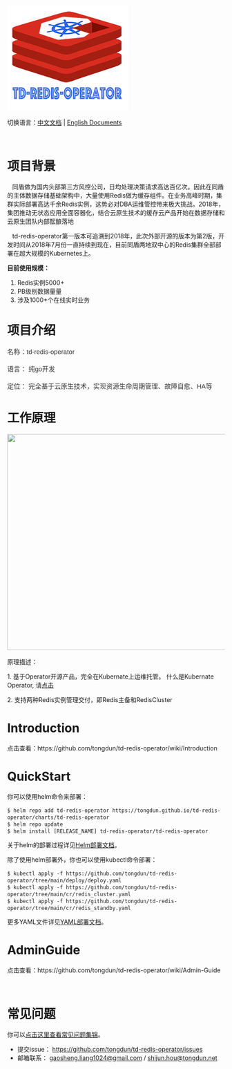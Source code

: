 
![td-redis-operator](docs/imgs/td-redis-operator-logo.jpg)


切换语言：<a href="README-zh.md">中文文档</a>  |  <a href="README.md">English Documents</a>

<br>

<div class="blog_content">
    <div class="iteye-blog-content-contain" style="font-size: 14px;">
<h1>项目背景</h1>
<p style="font-size: 14px;">
&nbsp;&nbsp;&nbsp;同盾做为国内头部第三方风控公司，日均处理决策请求高达百亿次。因此在同盾的主体数据存储基础架构中，大量使用Redis做为缓存组件。在业务高峰时期，集群实际部署高达千余Redis实例，这势必对DBA运维管控带来极大挑战。2018年，集团推动无状态应用全面容器化，结合云原生技术的缓存云产品开始在数据存储和云原生团队内部酝酿落地 </p>
<p style="font-size: 14px;">
&nbsp;&nbsp;&nbsp;td-redis-operator第一版本可追溯到2018年，此次外部开源的版本为第2版，开发时间从2018年7月份一直持续到现在，目前同盾两地双中心的Redis集群全部部署在超大规模的Kubernetes上。
</p>
<strong>目前使用规模：</strong>
<ol style="font-size: 14px;">
<li>Redis实例5000+</li>
<li>PB级别数据量量</li>
<li>涉及1000+个在线实时业务</li>
</ol>

<h1>项目介绍</h1>
<p style="margin-top: 15px; margin-bottom: 15px; color: #333333; font-family: Helvetica, arial, freesans, clean, sans-serif; font-size: 15px; line-height: 25px;">名称：td-redis-operator</p>
<p style="margin-top: 15px; margin-bottom: 15px; color: #333333; font-family: Helvetica, arial, freesans, clean, sans-serif; font-size: 15px; line-height: 25px;">语言： 纯go开发</p>
<p style="margin-top: 15px; margin-bottom: 15px; color: #333333; font-family: Helvetica, arial, freesans, clean, sans-serif; font-size: 15px; line-height: 25px;">定位： 完全基于云原生技术，实现资源生命周期管理、故障自愈、HA等</p>
<p> </p>
<h1>工作原理</h1>
<p><img width="848" src="https://github.com/tongdun/td-redis-operator/blob/gaoshengL-patch-1/1.png" height="500" alt=""></p>
<p>原理描述：</p>
<p>1.   基于Operator开源产品，完全在Kubernate上运维托管。 什么是Kubernate Operator,  请<a href="https://kubernetes.io/docs/concepts/extend-kubernetes/operator/">点击</a></p>
<p>2.   支持两种Redis实例管理交付，即Redis主备和RedisCluster</p>
<p> </p>
<h1>Introduction</h1>
<p>点击查看：https://github.com/tongdun/td-redis-operator/wiki/Introduction</p>
        
<h1>QuickStart</h1>
        
<p>你可以使用helm命令来部署：</p>

```
$ helm repo add td-redis-operator https://tongdun.github.io/td-redis-operator/charts/td-redis-operator
$ helm repo update
$ helm install [RELEASE_NAME] td-redis-operator/td-redis-operator      
```
<p>关于helm的部署过程详见<a href="https://github.com/tongdun/td-redis-operator/wiki/Helm部署">Helm部署文档</a>。</p>
        
<p>除了使用helm部署外，你也可以使用kubectl命令部署：</p>

```
$ kubectl apply -f https://github.com/tongdun/td-redis-operator/tree/main/deploy/deploy.yaml     
$ kubectl apply -f https://github.com/tongdun/td-redis-operator/tree/main/cr/redis_cluster.yaml
$ kubectl apply -f https://github.com/tongdun/td-redis-operator/tree/main/cr/redis_standby.yaml
```
<p>更多YAML文件详见<a href="https://github.com/tongdun/td-redis-operator/wiki/YAML部署">YAML部署文档</a>。</p>
        
<p> </p>
        
<h1>AdminGuide</h1>
<p>点击查看：https://github.com/tongdun/td-redis-operator/wiki/Admin-Guide</p>
        
</div>

<br>

# 常见问题
    
你可以<a href="https://github.com/tongdun/td-redis-operator/wiki/常见问题回答">点击这里查看常见问题集锦</a>。

* 提交issue： https://github.com/tongdun/td-redis-operator/issues
* 邮箱联系： gaosheng.liang1024@gmail.com / shijun.hou@tongdun.net

<br>
<br>

